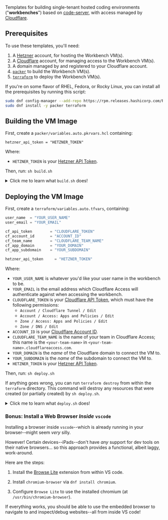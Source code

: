 Templates for building single-tenant hosted coding environments
("**workbenches**") based on [code-server](https://github.com/coder/code-server),
with access managed by [Cloudflare](https://developers.cloudflare.com/cloudflare-one/).

## Prerequisites

To use these templates, you'll need:

1. A [Hetzner](https://www.hetzner.com/) account, for hosting the Workbench VM(s).
2. A [Cloudflare](https://www.cloudflare.com/) account, for managing access to the Workbench VM(s).
3. A domain managed by and registered to your Cloudflare account.
4. [`packer`](https://developer.hashicorp.com/packer) to build the Workbench VM(s).
5. [`terraform`](https://developer.hashicorp.com/terraform) to deploy the Workbench VM(s).

If you're on some flavor of RHEL, Fedora, or Rocky Linux,
you can install all the prerequisites by running this script:

```sh
sudo dnf config-manager --add-repo https://rpm.releases.hashicorp.com/RHEL/hashicorp.repo
sudo dnf install -y packer terraform
```

## Building the VM Image

First, create a `packer/variables.auto.pkrvars.hcl` containing:

```hcl
hetzner_api_token = "HETZNER_TOKEN"
```

Where:

- `HETZNER_TOKEN` is your [Hetzner API Token](https://docs.hetzner.com/cloud/api/getting-started/generating-api-token/).

Then, run: `sh build.sh`

<details>
<summary>Click me to learn what <code>build.sh</code> does!</summary>

This script executes [this `packer` template](packer/workbench.pkr.hcl),
which configures and publishes a new [Rocky Linux](https://rockylinux.org/)
snapshot image to your Hetzner account.

This image:

- Installs _common_ dev packages like `git`, `docker`, and `epel-release`.
  Language-specific packages like `npm` or `cargo` are _not_ installed.

- Is hardened against network attacks, including strict default
  `firewalld`, `sshd`, and `fail2ban` configurations that only
  allow access to the VM via the `cloudflared` tunnel, or over
  `SSH` from the private `10.0.0.0/24` IP address range.

- Installs a lightly customized version of
  [code-server](https://github.com/coder/code-server).

This image _doesn't_ create any user accounts, or configure
the networking services for `code-server` or `cloudflared`;
these steps are handled during the `terraform` deployment.
</details>

## Deploying the VM Image

First, create a `terraform/variables.auto.tfvars`, containing:

```tfvars
user_name  = "YOUR_USER_NAME"
user_email = "YOUR_EMAIL"

cf_api_token        = "CLOUDFLARE_TOKEN"
cf_account_id       = "ACCOUNT_ID"
cf_team_name        = "CLOUDFLARE_TEAM_NAME"
cf_app_domain       = "YOUR_DOMAIN"
cf_app_subdomain    = "YOUR_SUBDOMAIN"

hetzner_api_token     = "HETZNER_TOKEN"
```

Where:

- `YOUR_USER_NAME` is whatever you'd like your user name in the workbench to be.
- `YOUR_EMAIL` is the email address which Cloudflare Access will authenticate
  against when accessing the workbench.
- `CLOUDFLARE_TOKEN` is your [Cloudflare API Token](https://developers.cloudflare.com/fundamentals/api/get-started/create-token/), which must have the following permissions:
   - `Account / Cloudflare Tunnel / Edit`
   - `Account / Access: Apps and Policies / Edit`
   - `Zone / Access: Apps and Policies / Edit`
   - `Zone / DNS / Edit`
- `ACCOUNT_ID` is your [Cloudflare Account ID](https://developers.cloudflare.com/fundamentals/setup/find-account-and-zone-ids/).
- `CLOUDFLARE_TEAM_NAME` is the name of your team in Cloudflare Access;
  this name is the `<your-team-name>` in `<your-team-name>.cloudflareaccess.com`.
- `YOUR_DOMAIN` is the _name_ of the Cloudflare domain to connect the VM to.
- `YOUR_SUBDOMAIN` is the _name_ of the subdomain to connect the VM to.
- `HETZNER_TOKEN` is your [Hetzner API Token](https://docs.hetzner.com/cloud/api/getting-started/generating-api-token/).

Then, run: `sh deploy.sh`

If anything goes wrong, you can run `terraform destroy` from
within the `terraform` directory. This command will destroy
any resources that were created (or partially created) by
`sh deploy.sh`.

<details>
<summary>Click me to learn what <code>deploy.sh</code> does!</summary>

This script executes a `terraform` deployment, which will:

1. Provision a new [Cloudflare Access Application](https://developers.cloudflare.com/cloudflare-one/applications/configure-apps/self-hosted-apps/) connected to `YOUR_DOMAIN.YOUR_SUBDOMAIN`, with
   a default access policy of _only_ granting access to users with `YOUR_EMAIL`.

2. Provision a new [Cloudflare Tunnel](https://developers.cloudflare.com/cloudflare-one/connections/connect-networks/get-started/create-remote-tunnel/), which will route traffic from Cloudflare's
   network to the workbench--but only if that traffic successfully authenticates
   with the Access app from step 1.

3. Provision a new `CNAME` record in your Cloudflare domain, which will
   route traffic from your domain to the workbench via the Cloudflare tunnel.

4. Provision a new Hetzner VM using the snapshot created by `build.sh`
   in the previous section.
   - The VM is provisioned with a new virtual private network.
   - The VM is provisioned with a _public_ `IPv4` address due
     to constraints imposed by Hetzner; however, almost no traffic
     will be able to actually _access_ the VM via the public IP.

Upon provisioning the VM, the `terraform` deployment will upload two
scripts to the VM:

1. A [_common_](terraform/workbench.cloud-init.tftpl.sh) setup script.
2. A [_user-specified_](terraform/user-setup.sh) setup script.

The _common_ setup script:

- Creates and configures a new user account with `YOUR_USER_NAME`.
- Installs a `systemd` service for launching `code-server` as the user on start-up.
- Executes the _user-specified_ setup script (if any).
- Installs a `systemd` service for `cloudflared`, connecting it to the Cloudflare network.

The _user-specified_ setup script can contain anything you like,
and can be a good place to install and configure your ideal dev
environment. The output this script is piped to `~/.workbench/setup.log`
if you need to debug any issues during the first boot.
</details>

### Bonus: Install a Web Browser _Inside_ `vscode`

Installing a browser inside `vscode`--which is
already running in your browser--might seem _very_ silly.

However! Certain devices--iPads--don't have _any_
support for dev tools on their native browsers...
so this approach provides a functional, albeit laggy,
work-around.

Here are the steps:

1. Install the [Browse Lite](https://marketplace.visualstudio.com/items?itemName=antfu.browse-lite)
   extension from within VS code.

2. Install `chromium-browser` via `dnf install chromium`.

3. Configure `Browse Lite` to use the installed chromium
   (at `/usr/bin/chromium-browser`).

If everything works, you should be able to use the embedded
browser to navigate to and inspect/debug websites--all from
inside VS code!